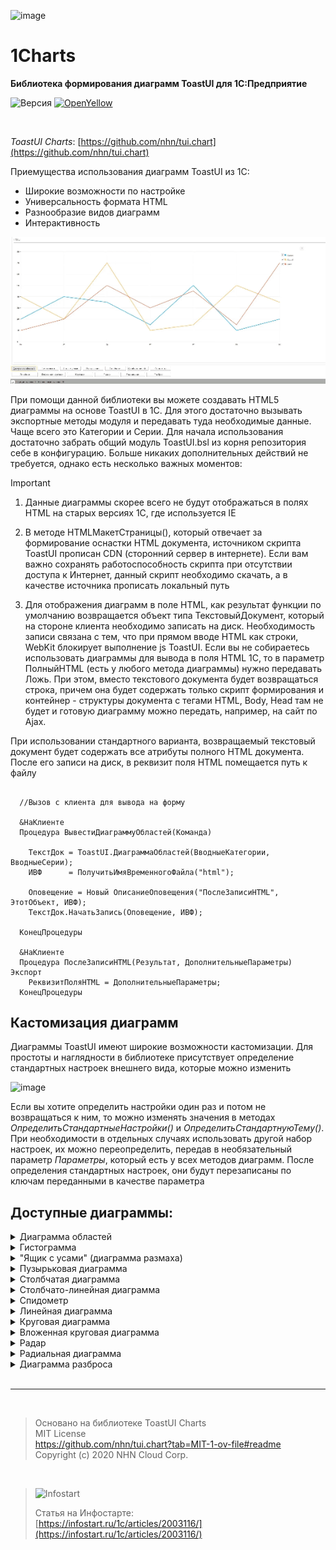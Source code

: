 ![image](https://github.com/Bayselonarrend/1Charts/assets/105596284/5d5c63d4-05b6-4026-81f9-9f2bb7a0f5f1)

# 1Charts
**Библиотека формирования диаграмм ToastUI для 1С:Предприятие**

![Версия](https://img.shields.io/badge/Версия_1С-8.3.9-yellow)
[![OpenYellow](https://img.shields.io/endpoint?url=https://openyellow.neocities.org/badges/1/734036313.json)](https://openyellow.notion.site/openyellow/24727888daa641af95514b46bee4d6f2?p=64e85888966a4a29907d14ce716aa597&amp;pm=s)

<br>

*ToastUI Charts*: [https://github.com/nhn/tui.chart](https://github.com/nhn/tui.chart)

Приемущества использования диаграмм ToastUI из 1С:
- Широкие возможности по настройке
- Универсальность формата HTML
- Разнообразие видов диаграмм
- Интерактивность

![main](https://github.com/Bayselonarrend/1Charts/raw/main/main.gif)
  
При помощи данной библиотеки вы можете создавать HTML5 диаграммы на основе ToastUI в 1С. Для этого достаточно вызывать экспортные методы модуля и передавать туда необходимые данные. Чаще всего это Категории и Серии. Для начала использования достаточно забрать общий модуль ToastUI.bsl из корня репозитория себе в конфигурацию. Больше никаких дополнительных действий не требуется, однако есть несколько важных моментов:

> [!IMPORTANT]
> 1. Данные диаграммы скорее всего не будут отображаться в полях HTML на старых версиях 1С, где используется IE
>    
> 2. В методе HTMLМакетСтраницы(), который отвечает за формирование оснастки HTML документа, источником скрипта ToastUI прописан CDN (сторонний сервер в интернете). Если вам важно сохранять работоспособность скрипта при отсутствии доступа к Интернет, данный скрипт необходимо скачать, а в качестве источника прописать локальный путь
>    
>3. Для отображения диаграмм в поле HTML, как результат функции по умолчанию возвращается объект типа ТекстовыйДокумент, который на стороне клиента необходимо записать на диск. Необходимость записи связана с тем, что при прямом вводе HTML как строки, WebKit блокирует выполнение js ToastUI. Если вы не собираетесь использовать диаграммы для вывода в поля HTML 1С, то в параметр ПолныйHTML (есть у любого метода диаграммы) нужно передавать Ложь. При этом, вместо текстового документа будет возвращаться строка, причем она будет содержать только скрипт формирования и контейнер - структуры документа с тегами HTML, Body, Head там не будет и готовую диаграмму можно передать, например, на сайт по Ajax. 

При использовании стандартного варианта, возвращаемый текстовый документ будет содержать все атрибуты полного HTML документа. После его записи на диск, в реквизит поля HTML помещается путь к файлу
```bsl

  //Вызов с клиента для вывода на форму

  &НаКлиенте
  Процедура ВывестиДиаграммуОбластей(Команда)
  	
  	ТекстДок = ToastUI.ДиаграммаОбластей(ВводныеКатегории, ВводныеСерии);
  	ИВФ      = ПолучитьИмяВременногоФайла("html");
  	
  	Оповещение = Новый ОписаниеОповещения("ПослеЗаписиHTML", ЭтотОбъект, ИВФ);
  	ТекстДок.НачатьЗапись(Оповещение, ИВФ);
  	
  КонецПроцедуры

  &НаКлиенте
  Процедура ПослеЗаписиHTML(Результат, ДополнительныеПараметры) Экспорт
  	РеквизитПоляHTML = ДополнительныеПараметры;
  КонецПроцедуры

```
## Кастомизация диаграмм

Диаграммы ToastUI имеют широкие возможности кастомизации. Для простоты и наглядности в библиотеке присутствует определение стандартных настроек внешнего вида, которые можно изменить

![image](https://github.com/Bayselonarrend/1Charts/assets/105596284/0bd6e633-7d49-4f66-8880-c4a137b39fbf)

Если вы хотите определить настройки один раз и потом не возвращаться к ним, то можно изменять значения в методах *ОпределитьСтандартныеНастройки()* и *ОпределитьСтандартнуюТему()*. При необходимости в отдельных случаях использовать другой набор настроек, их можно переопределить, передав в необязательный параметр *Параметры*, который есть у всех методов диаграмм. После определения стандартных настроек, они будут перезаписаны по ключам переданными в качестве параметра

## Доступные диаграммы:

<details>
<summary>Диаграмма областей</summary>
<br>
  
 ![image](https://github.com/Bayselonarrend/1Charts/assets/105596284/54b59172-ec01-4c9c-b6ec-531a8e07a6c1)

```bsl

  _HTML = ToastUI.ДиаграммаОбластей(ВводныеКатегории(), ВводныеСерии());

  Функция ВводныеКатегории()
  	
  	МассивКатегорий = Новый Массив;
  	МассивКатегорий.Добавить("Пн");
  	МассивКатегорий.Добавить("Вт");
  	МассивКатегорий.Добавить("Ср");
  	МассивКатегорий.Добавить("Чт");
  	МассивКатегорий.Добавить("Пт");
  	МассивКатегорий.Добавить("Сб");
  	МассивКатегорий.Добавить("Вс");
  	
  	Возврат МассивКатегорий;
  	
  КонецФункции

  Функция ВводныеСерии()
  	
  	СоответствиеСерий  = Новый Соответствие;
  	
  	МассивПоказателей = Новый Массив;
  	МассивПоказателей.Добавить(10);
  	МассивПоказателей.Добавить(20);
  	МассивПоказателей.Добавить(50);
  	МассивПоказателей.Добавить(30);
  	МассивПоказателей.Добавить(45);
  	МассивПоказателей.Добавить(15);
  	МассивПоказателей.Добавить(70);
  	
  	СоответствиеСерий.Вставить("Олег", МассивПоказателей); 
  	
  	МассивПоказателей = Новый Массив;
  	МассивПоказателей.Добавить(40);
  	МассивПоказателей.Добавить(20);
  	МассивПоказателей.Добавить(70);
  	МассивПоказателей.Добавить(10);
  	МассивПоказателей.Добавить(15);
  	МассивПоказателей.Добавить(50);
  	МассивПоказателей.Добавить(35);
  	
  	СоответствиеСерий.Вставить("Сергей", МассивПоказателей); 
  	
  	МассивПоказателей = Новый Массив;
  	МассивПоказателей.Добавить(20);
  	МассивПоказателей.Добавить(40);
  	МассивПоказателей.Добавить(35);
  	МассивПоказателей.Добавить(15);
  	МассивПоказателей.Добавить(50);
  	МассивПоказателей.Добавить(10);
  	МассивПоказателей.Добавить(20);
  	
  	СоответствиеСерий.Вставить("Артем", МассивПоказателей); 
  
  	Возврат СоответствиеСерий;
  	
  КонецФункции

```

</details>

<details>
<summary>Гистограмма</summary>
<br>

  ![image](https://github.com/Bayselonarrend/1Charts/assets/105596284/e2a6d50e-7d7d-463f-8b6d-0b61187aac10)

  ```bsl

  _HTML = ToastUI.Гистограмма(ВводныеКатегории(), ВводныеСерии());

  Функция ВводныеКатегории()
  	
  	МассивКатегорий = Новый Массив;
  	МассивКатегорий.Добавить("Пн");
  	МассивКатегорий.Добавить("Вт");
  	МассивКатегорий.Добавить("Ср");
  	МассивКатегорий.Добавить("Чт");
  	МассивКатегорий.Добавить("Пт");
  	МассивКатегорий.Добавить("Сб");
  	МассивКатегорий.Добавить("Вс");
  	
  	Возврат МассивКатегорий;
  	
  КонецФункции

  Функция ВводныеСерии()
  	
  	СоответствиеСерий  = Новый Соответствие;
  	
  	МассивПоказателей = Новый Массив;
  	МассивПоказателей.Добавить(10);
  	МассивПоказателей.Добавить(20);
  	МассивПоказателей.Добавить(50);
  	МассивПоказателей.Добавить(30);
  	МассивПоказателей.Добавить(45);
  	МассивПоказателей.Добавить(15);
  	МассивПоказателей.Добавить(70);
  	
  	СоответствиеСерий.Вставить("Олег", МассивПоказателей); 
  	
  	МассивПоказателей = Новый Массив;
  	МассивПоказателей.Добавить(40);
  	МассивПоказателей.Добавить(20);
  	МассивПоказателей.Добавить(70);
  	МассивПоказателей.Добавить(10);
  	МассивПоказателей.Добавить(15);
  	МассивПоказателей.Добавить(50);
  	МассивПоказателей.Добавить(35);
  	
  	СоответствиеСерий.Вставить("Сергей", МассивПоказателей); 
  	
  	МассивПоказателей = Новый Массив;
  	МассивПоказателей.Добавить(20);
  	МассивПоказателей.Добавить(40);
  	МассивПоказателей.Добавить(35);
  	МассивПоказателей.Добавить(15);
  	МассивПоказателей.Добавить(50);
  	МассивПоказателей.Добавить(10);
  	МассивПоказателей.Добавить(20);
  	
  	СоответствиеСерий.Вставить("Артем", МассивПоказателей); 
  
  	Возврат СоответствиеСерий;
  	
  КонецФункции

  ```
</details>

<details>
<summary>"Ящик с усами" (диаграмма размаха)</summary>
<br>

  ![image](https://github.com/Bayselonarrend/1Charts/assets/105596284/b6f34eab-27c5-487e-ba87-09eff985eccf)

  ```bsl

  _HTML = ToastUI.ЯщикСУсами(ВводныеКатегорииЯщика(), ВводныеСерииЯщика(), ВводныеВылеты());

  Функция ВводныеСерииЯщика()
  	
  	СоответствиеСерий  = Новый Соответствие;	
  	МассивЯщика        = Новый Массив;
  	
  	МассивПоказателей = Новый Массив;
  	МассивПоказателей.Добавить(100);
  	МассивПоказателей.Добавить(200);
  	МассивПоказателей.Добавить(5000);
  	МассивПоказателей.Добавить(3000);
  	МассивЯщика.Добавить(МассивПоказателей);
  	
  	МассивПоказателей = Новый Массив;
  	МассивПоказателей.Добавить(300);
  	МассивПоказателей.Добавить(450);
  	МассивПоказателей.Добавить(1500);
  	МассивПоказателей.Добавить(5000);
  	МассивЯщика.Добавить(МассивПоказателей);
  	
  	СоответствиеСерий.Вставить("Олег", МассивЯщика); 
  	
  	МассивЯщика       = Новый Массив;
  
  	МассивПоказателей = Новый Массив;
  	МассивПоказателей.Добавить(400);
  	МассивПоказателей.Добавить(200);
  	МассивПоказателей.Добавить(7000);
  	МассивПоказателей.Добавить(9000);
  	МассивЯщика.Добавить(МассивПоказателей);
  	
  	МассивПоказателей = Новый Массив;
  	МассивПоказателей.Добавить(100);
  	МассивПоказателей.Добавить(150);
  	МассивПоказателей.Добавить(5000);
  	МассивПоказателей.Добавить(2000);
  	МассивЯщика.Добавить(МассивПоказателей);
  	
  	СоответствиеСерий.Вставить("Сергей", МассивЯщика); 
  	
  	МассивЯщика       = Новый Массив;
  	
  	МассивПоказателей = Новый Массив;
  	МассивПоказателей.Добавить(200);
  	МассивПоказателей.Добавить(400);
  	МассивПоказателей.Добавить(3500);
  	МассивПоказателей.Добавить(4000);
  	МассивЯщика.Добавить(МассивПоказателей);
  	
  	МассивПоказателей = Новый Массив;
  	МассивПоказателей.Добавить(150);
  	МассивПоказателей.Добавить(500);
  	МассивПоказателей.Добавить(1000);
  	МассивПоказателей.Добавить(8000);
  	МассивЯщика.Добавить(МассивПоказателей);
  	
  	СоответствиеСерий.Вставить("Артем", МассивЯщика); 
  
  	Возврат СоответствиеСерий;
  	
  КонецФункции
  
  Функция ВводныеКатегорииЯщика()
  	
  	МассивКатегорий = Новый Массив;
  	МассивКатегорий.Добавить("Первая половина");
  	МассивКатегорий.Добавить("Вторая половина");
  	
  	Возврат МассивКатегорий;
  	
  КонецФункции
	
  Функция ВводныеВылеты()
  	
  	СоответствиеВылетов  = Новый Соответствие;
  	МассивЯщика          = Новый Массив;
  	МассивПоказателей    = Новый Массив;
  	
  	МассивПоказателей.Добавить(1);
  	МассивПоказателей.Добавить(14000);
  	МассивЯщика.Добавить(МассивПоказателей);
  	
  	СоответствиеВылетов.Вставить("Олег", МассивЯщика); 
  	
  	Возврат СоответствиеВылетов;
  	
  КонецФункции

  ```
</details>

<details>
<summary>Пузырьковая диаграмма</summary>
<br>

  ![image](https://github.com/Bayselonarrend/1Charts/assets/105596284/88800203-d680-4a3d-a95e-ef3ded848033)

  ```bsl

  _HTML = ToastUI.ПузырьковаяДиаграмма(ВводныеСерииПузырьковойДиаграммы());

  Функция ВводныеСерииПузырьковойДиаграммы()
  	
  	СоответствиеСерий  = Новый Соответствие;
  	
  	МассивПоказателей = Новый Массив;
  	
  	ЭлементДиаграммы = ToastUI.КонструкторЭлементаПузырьковойДиаграммы(10, 20, 50, "Яблоко");
  	МассивПоказателей.Добавить(ЭлементДиаграммы);
  	
  	ЭлементДиаграммы = ToastUI.КонструкторЭлементаПузырьковойДиаграммы(50, 60, 20, "Груша");
  	МассивПоказателей.Добавить(ЭлементДиаграммы);
  
  	СоответствиеСерий.Вставить("Олег", МассивПоказателей); 
  	
  	МассивПоказателей = Новый Массив;
  	
  	ЭлементДиаграммы = ToastUI.КонструкторЭлементаПузырьковойДиаграммы(100, 30, 40, "Слива");
  	МассивПоказателей.Добавить(ЭлементДиаграммы);
  	
  	ЭлементДиаграммы = ToastUI.КонструкторЭлементаПузырьковойДиаграммы(20, 80, 30, "Апельсин");
  	МассивПоказателей.Добавить(ЭлементДиаграммы);
  
  	
  	СоответствиеСерий.Вставить("Сергей", МассивПоказателей); 
  	
  	МассивПоказателей = Новый Массив;
  	
  	ЭлементДиаграммы = ToastUI.КонструкторЭлементаПузырьковойДиаграммы(120, 130, 40, "Мандарин");
  	МассивПоказателей.Добавить(ЭлементДиаграммы);
  	
  	ЭлементДиаграммы = ToastUI.КонструкторЭлементаПузырьковойДиаграммы(80, 70, 30, "Киви");
  	МассивПоказателей.Добавить(ЭлементДиаграммы);
  	
  	ЭлементДиаграммы = ToastUI.КонструкторЭлементаПузырьковойДиаграммы(40, 40, 10, "Банан");
  	МассивПоказателей.Добавить(ЭлементДиаграммы);
  
  	СоответствиеСерий.Вставить("Артем", МассивПоказателей); 
  
  	Возврат СоответствиеСерий;
  	
  КонецФункции

  ```

</details>

<details>
<summary>Столбчатая диаграмма</summary>
<br>

  ![image](https://github.com/Bayselonarrend/1Charts/assets/105596284/5ddcf929-4640-400e-b534-d34539040f14)


  ```bsl

  _HTML = ToastUI.СтолбчатаяДиаграмма(ВводныеКатегории(), ВводныеСерии());

  Функция ВводныеКатегории()
  	
  	МассивКатегорий = Новый Массив;
  	МассивКатегорий.Добавить("Пн");
  	МассивКатегорий.Добавить("Вт");
  	МассивКатегорий.Добавить("Ср");
  	МассивКатегорий.Добавить("Чт");
  	МассивКатегорий.Добавить("Пт");
  	МассивКатегорий.Добавить("Сб");
  	МассивКатегорий.Добавить("Вс");
  	
  	Возврат МассивКатегорий;
  	
  КонецФункции

  Функция ВводныеСерии()
  	
  	СоответствиеСерий  = Новый Соответствие;
  	
  	МассивПоказателей = Новый Массив;
  	МассивПоказателей.Добавить(10);
  	МассивПоказателей.Добавить(20);
  	МассивПоказателей.Добавить(50);
  	МассивПоказателей.Добавить(30);
  	МассивПоказателей.Добавить(45);
  	МассивПоказателей.Добавить(15);
  	МассивПоказателей.Добавить(70);
  	
  	СоответствиеСерий.Вставить("Олег", МассивПоказателей); 
  	
  	МассивПоказателей = Новый Массив;
  	МассивПоказателей.Добавить(40);
  	МассивПоказателей.Добавить(20);
  	МассивПоказателей.Добавить(70);
  	МассивПоказателей.Добавить(10);
  	МассивПоказателей.Добавить(15);
  	МассивПоказателей.Добавить(50);
  	МассивПоказателей.Добавить(35);
  	
  	СоответствиеСерий.Вставить("Сергей", МассивПоказателей); 
  	
  	МассивПоказателей = Новый Массив;
  	МассивПоказателей.Добавить(20);
  	МассивПоказателей.Добавить(40);
  	МассивПоказателей.Добавить(35);
  	МассивПоказателей.Добавить(15);
  	МассивПоказателей.Добавить(50);
  	МассивПоказателей.Добавить(10);
  	МассивПоказателей.Добавить(20);
  	
  	СоответствиеСерий.Вставить("Артем", МассивПоказателей); 
  
  	Возврат СоответствиеСерий;
  	
  КонецФункции

  ```
</details>

<details>
<summary>Столбчато-линейная диаграмма</summary>
<br>

  ![image](https://github.com/Bayselonarrend/1Charts/assets/105596284/f4c11793-300e-4a50-857f-2aa9c106e812)

  ```bsl

  _HTML = ToastUI.СтолбчатоЛинейнаяДиаграмма(ВводныеКатегории(), ВводныеСерии(), ВводныеЛинии());

  Функция ВводныеКатегории()
  	
  	МассивКатегорий = Новый Массив;
  	МассивКатегорий.Добавить("Пн");
  	МассивКатегорий.Добавить("Вт");
  	МассивКатегорий.Добавить("Ср");
  	МассивКатегорий.Добавить("Чт");
  	МассивКатегорий.Добавить("Пт");
  	МассивКатегорий.Добавить("Сб");
  	МассивКатегорий.Добавить("Вс");
  	
  	Возврат МассивКатегорий;
  	
  КонецФункции

  Функция ВводныеСерии()
  	
  	СоответствиеСерий  = Новый Соответствие;
  	
  	МассивПоказателей = Новый Массив;
  	МассивПоказателей.Добавить(10);
  	МассивПоказателей.Добавить(20);
  	МассивПоказателей.Добавить(50);
  	МассивПоказателей.Добавить(30);
  	МассивПоказателей.Добавить(45);
  	МассивПоказателей.Добавить(15);
  	МассивПоказателей.Добавить(70);
  	
  	СоответствиеСерий.Вставить("Олег", МассивПоказателей); 
  	
  	МассивПоказателей = Новый Массив;
  	МассивПоказателей.Добавить(40);
  	МассивПоказателей.Добавить(20);
  	МассивПоказателей.Добавить(70);
  	МассивПоказателей.Добавить(10);
  	МассивПоказателей.Добавить(15);
  	МассивПоказателей.Добавить(50);
  	МассивПоказателей.Добавить(35);
  	
  	СоответствиеСерий.Вставить("Сергей", МассивПоказателей); 
  	
  	МассивПоказателей = Новый Массив;
  	МассивПоказателей.Добавить(20);
  	МассивПоказателей.Добавить(40);
  	МассивПоказателей.Добавить(35);
  	МассивПоказателей.Добавить(15);
  	МассивПоказателей.Добавить(50);
  	МассивПоказателей.Добавить(10);
  	МассивПоказателей.Добавить(20);
  	
  	СоответствиеСерий.Вставить("Артем", МассивПоказателей); 
  
  	Возврат СоответствиеСерий;
  	
  КонецФункции

  Функция ВводныеЛинии()
  	
  	СоответствиеЛиний  = Новый Соответствие;
  	
  	МассивПоказателей = Новый Массив;
  	МассивПоказателей.Добавить(30);
  	МассивПоказателей.Добавить(40);
  	МассивПоказателей.Добавить(20);
  	МассивПоказателей.Добавить(30);
  	МассивПоказателей.Добавить(45);
  	МассивПоказателей.Добавить(55);
  	МассивПоказателей.Добавить(50);
  	
  	СоответствиеЛиний.Вставить("Обычная", МассивПоказателей); 
  		
  	Возврат СоответствиеЛиний;
  	
  КонецФункции

  ```
</details>

<details>
<summary>Спидометр</summary>
  <br>
  
  ![image](https://github.com/Bayselonarrend/1Charts/assets/105596284/c9ac7ff0-6223-42a7-965b-d65d2f73e056)

  ```bsl

  _HTML = ToastUI.Спидометр(ВводныеСерииСОднимЗначениемВМассиве());

  Функция ВводныеСерииСОднимЗначениемВМассиве()
  	
  	СоответствиеСерий  = Новый Соответствие;
  	
  	Значение = Новый Массив;
  	Значение.Добавить(10);
  	СоответствиеСерий.Вставить("Олег", Значение); 
  	
  	Значение = Новый Массив;
  	Значение.Добавить(20);
  	СоответствиеСерий.Вставить("Сергей", Значение);
  	
  	Значение = Новый Массив;
  	Значение.Добавить(40);
  	СоответствиеСерий.Вставить("Артем", Значение); 
  
  	Возврат СоответствиеСерий;
  	
  КонецФункции

  ```

</details>

<details>
<summary>Линейная диаграмма</summary>
  <br>

  ![image](https://github.com/Bayselonarrend/1Charts/assets/105596284/1f8eb45a-5aeb-4fcb-b7a2-1be1ae17c4a8)
  
  ```bsl
  
  _HTML = ToastUI.ЛинейнаяДиаграмма(ВводныеКатегории(), ВводныеСерии());

  Функция ВводныеКатегории()
  	
  	МассивКатегорий = Новый Массив;
  	МассивКатегорий.Добавить("Пн");
  	МассивКатегорий.Добавить("Вт");
  	МассивКатегорий.Добавить("Ср");
  	МассивКатегорий.Добавить("Чт");
  	МассивКатегорий.Добавить("Пт");
  	МассивКатегорий.Добавить("Сб");
  	МассивКатегорий.Добавить("Вс");
  	
  	Возврат МассивКатегорий;
  	
  КонецФункции

  Функция ВводныеСерии()
  	
  	СоответствиеСерий  = Новый Соответствие;
  	
  	МассивПоказателей = Новый Массив;
  	МассивПоказателей.Добавить(10);
  	МассивПоказателей.Добавить(20);
  	МассивПоказателей.Добавить(50);
  	МассивПоказателей.Добавить(30);
  	МассивПоказателей.Добавить(45);
  	МассивПоказателей.Добавить(15);
  	МассивПоказателей.Добавить(70);
  	
  	СоответствиеСерий.Вставить("Олег", МассивПоказателей); 
  	
  	МассивПоказателей = Новый Массив;
  	МассивПоказателей.Добавить(40);
  	МассивПоказателей.Добавить(20);
  	МассивПоказателей.Добавить(70);
  	МассивПоказателей.Добавить(10);
  	МассивПоказателей.Добавить(15);
  	МассивПоказателей.Добавить(50);
  	МассивПоказателей.Добавить(35);
  	
  	СоответствиеСерий.Вставить("Сергей", МассивПоказателей); 
  	
  	МассивПоказателей = Новый Массив;
  	МассивПоказателей.Добавить(20);
  	МассивПоказателей.Добавить(40);
  	МассивПоказателей.Добавить(35);
  	МассивПоказателей.Добавить(15);
  	МассивПоказателей.Добавить(50);
  	МассивПоказателей.Добавить(10);
  	МассивПоказателей.Добавить(20);
  	
  	СоответствиеСерий.Вставить("Артем", МассивПоказателей); 
  
  	Возврат СоответствиеСерий;
  	
  КонецФункции

  ```

</details>

<details>
<summary>Круговая диаграмма</summary>
  <br>

  ![image](https://github.com/Bayselonarrend/1Charts/assets/105596284/c5a38eaf-9fee-42d9-b404-9ca351eb612a)

  ```bsl

  _HTML = ToastUI.КруговаяДиаграмма(ВводныеСерииСОднимЗначением());

  Функция ВводныеСерииСОднимЗначением()
  	
  	СоответствиеСерий  = Новый Соответствие;
  	
  	СоответствиеСерий.Вставить("Олег", 10); 	
  	СоответствиеСерий.Вставить("Сергей", 20); 
  	СоответствиеСерий.Вставить("Артем", 40); 
  
  	Возврат СоответствиеСерий;
  	
  КонецФункции

  ```
</details>

<details>
<summary>Вложенная круговая диаграмма</summary>
<br>

  ![image](https://github.com/Bayselonarrend/1Charts/assets/105596284/58f1b887-59a8-43bd-bad5-470fea64ceb7)

  ```bsl

  _HTML = ToastUI.ВложеннаяКруговаяДиаграмма(ВводныеСерииКруговойДиаграммы());

  Функция ВводныеСерииКруговойДиаграммы()
  	
  	СоответствиеСерий  = Новый Соответствие;
  	
  	МассивПоказателей = Новый Массив;
  	МассивПоказателей.Добавить(ToastUI.КонструкторЭлементаКруговойДиаграммы("Фрукты",170));
  	МассивПоказателей.Добавить(ToastUI.КонструкторЭлементаКруговойДиаграммы("Овощи",210));
  	МассивПоказателей.Добавить(ToastUI.КонструкторЭлементаКруговойДиаграммы("Ягоды",430));
  
  	
  	СоответствиеСерий.Вставить("Все", МассивПоказателей);
  
  	МассивПоказателей = Новый Массив;
  	МассивПоказателей.Добавить(ToastUI.КонструкторЭлементаКруговойДиаграммы("Яблоко",30));
  	МассивПоказателей.Добавить(ToastUI.КонструкторЭлементаКруговойДиаграммы("Слива",50));
  	МассивПоказателей.Добавить(ToastUI.КонструкторЭлементаКруговойДиаграммы("Груша",70));
  	МассивПоказателей.Добавить(ToastUI.КонструкторЭлементаКруговойДиаграммы("Киви",40));
  	МассивПоказателей.Добавить(ToastUI.КонструкторЭлементаКруговойДиаграммы("Апельсин",30));
  	
  	СоответствиеСерий.Вставить("Олег", МассивПоказателей); 
  	
  	Возврат СоответствиеСерий;
  	
  КонецФункции

  ```

</details>

<details>
<summary>Радар</summary>
<br>

  ![image](https://github.com/Bayselonarrend/1Charts/assets/105596284/58339df5-0774-438f-a52a-c4cb5fde9718)

  ```bsl

  _HTML = ToastUI.Радар(ВводныеКатегории(), ВводныеСерии());

  Функция ВводныеКатегории()
  	
  	МассивКатегорий = Новый Массив;
  	МассивКатегорий.Добавить("Пн");
  	МассивКатегорий.Добавить("Вт");
  	МассивКатегорий.Добавить("Ср");
  	МассивКатегорий.Добавить("Чт");
  	МассивКатегорий.Добавить("Пт");
  	МассивКатегорий.Добавить("Сб");
  	МассивКатегорий.Добавить("Вс");
  	
  	Возврат МассивКатегорий;
  	
  КонецФункции

  Функция ВводныеСерии()
  	
  	СоответствиеСерий  = Новый Соответствие;
  	
  	МассивПоказателей = Новый Массив;
  	МассивПоказателей.Добавить(10);
  	МассивПоказателей.Добавить(20);
  	МассивПоказателей.Добавить(50);
  	МассивПоказателей.Добавить(30);
  	МассивПоказателей.Добавить(45);
  	МассивПоказателей.Добавить(15);
  	МассивПоказателей.Добавить(70);
  	
  	СоответствиеСерий.Вставить("Олег", МассивПоказателей); 
  	
  	МассивПоказателей = Новый Массив;
  	МассивПоказателей.Добавить(40);
  	МассивПоказателей.Добавить(20);
  	МассивПоказателей.Добавить(70);
  	МассивПоказателей.Добавить(10);
  	МассивПоказателей.Добавить(15);
  	МассивПоказателей.Добавить(50);
  	МассивПоказателей.Добавить(35);
  	
  	СоответствиеСерий.Вставить("Сергей", МассивПоказателей); 
  	
  	МассивПоказателей = Новый Массив;
  	МассивПоказателей.Добавить(20);
  	МассивПоказателей.Добавить(40);
  	МассивПоказателей.Добавить(35);
  	МассивПоказателей.Добавить(15);
  	МассивПоказателей.Добавить(50);
  	МассивПоказателей.Добавить(10);
  	МассивПоказателей.Добавить(20);
  	
  	СоответствиеСерий.Вставить("Артем", МассивПоказателей); 
  
  	Возврат СоответствиеСерий;
  	
  КонецФункции

  ```

</details>

<details>
<summary>Радиальная диаграмма</summary>
<br>

  ![image](https://github.com/Bayselonarrend/1Charts/assets/105596284/eac140c0-36c6-4d98-b448-ffe403cb4f42)

  ```bsl

  _HTML = ToastUI.РадиальнаяДиаграмма(ВводныеКатегории(), ВводныеСерии());

  Функция ВводныеКатегории()
  	
  	МассивКатегорий = Новый Массив;
  	МассивКатегорий.Добавить("Пн");
  	МассивКатегорий.Добавить("Вт");
  	МассивКатегорий.Добавить("Ср");
  	МассивКатегорий.Добавить("Чт");
  	МассивКатегорий.Добавить("Пт");
  	МассивКатегорий.Добавить("Сб");
  	МассивКатегорий.Добавить("Вс");
  	
  	Возврат МассивКатегорий;
  	
  КонецФункции

  Функция ВводныеСерии()
  	
  	СоответствиеСерий  = Новый Соответствие;
  	
  	МассивПоказателей = Новый Массив;
  	МассивПоказателей.Добавить(10);
  	МассивПоказателей.Добавить(20);
  	МассивПоказателей.Добавить(50);
  	МассивПоказателей.Добавить(30);
  	МассивПоказателей.Добавить(45);
  	МассивПоказателей.Добавить(15);
  	МассивПоказателей.Добавить(70);
  	
  	СоответствиеСерий.Вставить("Олег", МассивПоказателей); 
  	
  	МассивПоказателей = Новый Массив;
  	МассивПоказателей.Добавить(40);
  	МассивПоказателей.Добавить(20);
  	МассивПоказателей.Добавить(70);
  	МассивПоказателей.Добавить(10);
  	МассивПоказателей.Добавить(15);
  	МассивПоказателей.Добавить(50);
  	МассивПоказателей.Добавить(35);
  	
  	СоответствиеСерий.Вставить("Сергей", МассивПоказателей); 
  	
  	МассивПоказателей = Новый Массив;
  	МассивПоказателей.Добавить(20);
  	МассивПоказателей.Добавить(40);
  	МассивПоказателей.Добавить(35);
  	МассивПоказателей.Добавить(15);
  	МассивПоказателей.Добавить(50);
  	МассивПоказателей.Добавить(10);
  	МассивПоказателей.Добавить(20);
  	
  	СоответствиеСерий.Вставить("Артем", МассивПоказателей); 
  
  	Возврат СоответствиеСерий;
  	
  КонецФункции

  ```

</details>

<details>
<summary>Диаграмма разброса</summary>
<br>
  
  ![image](https://github.com/Bayselonarrend/1Charts/assets/105596284/e8e8d3db-1799-4868-bea2-ac0a0a4ffaba)

  ```bsl

  _HTML = ToastUI.ДиаграммаРазброса(ВводныеСерииРазброса());

  Функция ВводныеСерииРазброса()
  	
  	СоответствиеСерий  = Новый Соответствие;
  	
  	МассивПоказателей = Новый Массив;
  	МассивПоказателей.Добавить(ToastUI.КонструкторЭлементаРазброса(20,170));
  	МассивПоказателей.Добавить(ToastUI.КонструкторЭлементаРазброса(50,210));
  	МассивПоказателей.Добавить(ToastUI.КонструкторЭлементаРазброса(70,430));
  
  	
  	СоответствиеСерий.Вставить("Все", МассивПоказателей);
  
  	МассивПоказателей = Новый Массив;
  	МассивПоказателей.Добавить(ToastUI.КонструкторЭлементаРазброса(40,30));
  	МассивПоказателей.Добавить(ToastUI.КонструкторЭлементаРазброса(110,50));
  	МассивПоказателей.Добавить(ToastUI.КонструкторЭлементаРазброса(20,70));
  	МассивПоказателей.Добавить(ToastUI.КонструкторЭлементаРазброса(40,40));
  	МассивПоказателей.Добавить(ToastUI.КонструкторЭлементаРазброса(90,30));
  	
  	СоответствиеСерий.Вставить("Олег", МассивПоказателей); 
  	
  	Возврат СоответствиеСерий;
  	
  КонецФункции

  ```
</details>

<br>

___

<br>

>Основано на библиотеке ToastUI Charts<br>
>MIT License<br>
>https://github.com/nhn/tui.chart?tab=MIT-1-ov-file#readme<br>
>Copyright (c) 2020 NHN Cloud Corp.<br>

<br>

>![Infostart](https://github.com/Bayselonarrend/TelegramEnterprise/raw/main/infostart.svg)
>
>Статья на Инфостарте:<br>
>[https://infostart.ru/1c/articles/2003116/](https://infostart.ru/1c/articles/2003116/)<br>

